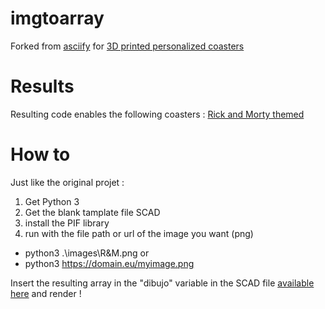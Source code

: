 # imgtoarray
Forked from [asciify](https://github.com/RameshAditya/asciify) for [3D printed personalized coasters](https://www.thingiverse.com/thing:139754)

# Results
Resulting code enables the following coasters :
[Rick and Morty themed](https://www.thingiverse.com/thing:3781814)

# How to
Just like the original projet : 
1. Get Python 3
2. Get the blank tamplate file SCAD
3. install the PIF library
4. run with the file path or url of the image you want (png)
  * python3 .\images\R&M.png
or
  * python3 https://domain.eu/myimage.png

Insert the resulting array in the "dibujo" variable in the SCAD file [available here](https://www.thingiverse.com/thing:139754) and render !
